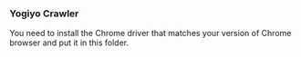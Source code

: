 ### Yogiyo Crawler

You need to install the Chrome driver that matches your version of Chrome browser and put it in this folder.
